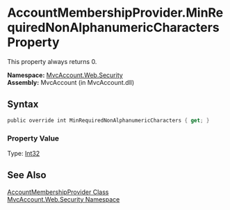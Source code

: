 AccountMembershipProvider.MinRequiredNonAlphanumericCharacters Property
=======================================================================
This property always returns 0.

**Namespace:** [MvcAccount.Web.Security][1]  
**Assembly:** MvcAccount (in MvcAccount.dll)

Syntax
------

```csharp
public override int MinRequiredNonAlphanumericCharacters { get; }
```

### Property Value
Type: [Int32][2]

See Also
--------
[AccountMembershipProvider Class][3]  
[MvcAccount.Web.Security Namespace][1]  

[1]: ../README.md
[2]: http://msdn2.microsoft.com/en-us/library/td2s409d
[3]: README.md